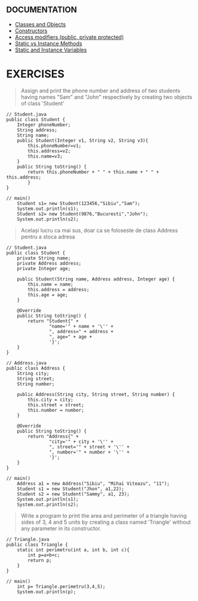 ## DOCUMENTATION

- [Classes and Objects](https://www.geeksforgeeks.org/classes-objects-java/)
- [Constructors](https://www.w3schools.com/java/java_constructors.asp)
- [Access modifiers (public, private protected)](https://www.tutorialspoint.com/java/java_access_modifiers.htm)
- [Static vs Instance Methods](https://www.geeksforgeeks.org/static-methods-vs-instance-methods-java/)
- [Static and Instance Variables](https://stackoverflow.com/questions/21204589/static-vs-instance-variables-difference)


# EXERCISES

> Assign and print the  phone number and address of two students having names "Sam" and "John" respectively by creating two objects of class 'Student'

```
// Student.java
public class Student {
	Integer phoneNumber;
	String address;
	String name;
	public Student(Integer v1, String v2, String v3){
		this.phoneNumber=v1;
		this.address=v2;
		this.name=v3;
	}
	public String toString() {
		return this.phoneNumber + " " + this.name + " " + this.address;
		}
}

// main()
	Student s1= new Student(123456,"Sibiu","Sam");
	System.out.println(s1);
	Student s2= new Student(9876,"Bucuresti","John");
	System.out.println(s2);
```

> Același lucru ca mai sus, doar ca se foloseste de class Address pentru a stoca adresa

```  
// Student.java
public class Student {
    private String name;
    private Address address;
    private Integer age;

    public Student(String name, Address address, Integer age) {
        this.name = name;
        this.address = address;
        this.age = age;
    }

    @Override
    public String toString() {
        return "Student{" +
                "name='" + name + '\'' +
                ", address=" + address +
                ", age=" + age +
                '}';
    }
}

// Address.java
public class Address {
    String city;
    String street;
    String number;

    public Address(String city, String street, String number) {
        this.city = city;
        this.street = street;
        this.number = number;
    }

    @Override
    public String toString() {
        return "Address{" +
                "city='" + city + '\'' +
                ", street='" + street + '\'' +
                ", number='" + number + '\'' +
                '}';
    }
}

// main()
	Address a1 = new Address("Sibiu", "Mihai Viteazu", "11");
	Student s1 = new Student("Jhon", a1,22);
	Student s2 = new Student("Sammy", a1, 23);
	System.out.println(s1);
	System.out.println(s2);
```

> Write a program to print the area and perimeter of a triangle having sides of 3, 4 and 5 units by creating a class named 'Triangle' without any parameter in its constructor.
```
// Triangle.java
public class Triangle {
    static int perimetru(int a, int b, int c){
        int p=a+b+c;
        return p;
    }
}

// main()
	int p= Triangle.perimetru(3,4,5);
	System.out.println(p);	
```


